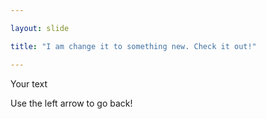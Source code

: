```yaml
---

layout: slide

title: "I am change it to something new. Check it out!"

---
```


Your text

Use the left arrow to go back!
